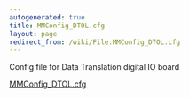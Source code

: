 ```yaml
---
autogenerated: true
title: MMConfig_DTOL.cfg
layout: page
redirect_from: /wiki/File:MMConfig_DTOL.cfg
---
```


Config file for Data Translation digital IO board

[MMConfig_DTOL.cfg](/media/files/MMConfig_DTOL.cfg)

